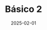 ---
title: "Básico 2"
date: 2025-02-01
type: gym
images: []
description: ""
menu:
  main:
    identifier: "gimnasio-2"
    parent: "Gimnasio"
    weight: 54
---